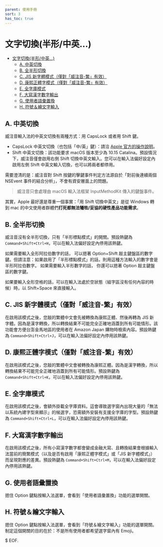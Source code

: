 ```yaml
---
parent: 使用手冊
sort: 3
has_toc: true
---
```

# 文字切換(半形/中英...)

- [文字切換(半形/中英...)](#文字切換半形中英)
	- [A. 中英切換](#a-中英切換)
	- [B. 全半形切換](#b-全半形切換)
	- [C. JIS 新字體模式（僅對「威注音-繁」有效）](#c-jis-新字體模式僅對威注音-繁有效)
	- [D. 康熙正體字模式（僅對「威注音-繁」有效）](#d-康熙正體字模式僅對威注音-繁有效)
	- [E. 全字庫模式](#e-全字庫模式)
	- [F. 大寫漢字數字輸出](#f-大寫漢字數字輸出)
	- [G. 使用者語彙置換](#g-使用者語彙置換)
	- [H. 符號＆繪文字輸入](#h-符號繪文字輸入)
## A. 中英切換

威注音輸入法的中英文切換有兩種方式：用 CapsLock 或者用 Shift 鍵。

- CapsLock 中英文切換（也包括「中/英」鍵）：請洽 [Apple 官方的操作說明](https://support.apple.com/zh-tw/guide/chinese-input-method/cim119a8d473/mac)。
- Shift 中英文切換：該功能要求 macOS 版本至少為 10.15 Catalina。預設情況下，威注音僅會啟用右側 Shift 切換中英文輸入。您可以在輸入法偏好設定內啟用左側 Shift 中英文輸入切換，也可以將兩者都停用。

需要澄清的是：威注音對 Shift 按鍵的擊鍵事件判定方法源自於「對前後連續兩個 NSEvent 事件的結合分析」，不會有資安層面上的問題。

> 威注音只會處理由 macOS 輸入法框架 InputMethodKit 傳入的鍵盤事件。

其實，Apple 最好還是尊重一個事實：「用 Shift 切換中英文」是從 Windows 轉到 mac 的中文使用者群體們**打死都無法犧牲/妥協的硬性產品功能需求**。

## B. 全半形切換

威注音沒有全半形切換，只有「半形標點模式」的開關。預設熱鍵為 `Command+Shift+Ctrl+H`，可以在輸入法偏好設定內停用該熱鍵。

如果需要輸入全形阿拉伯數字的話， 可以摁著 Option+Shift 敲主鍵盤區的數字鍵。但請注意：如果啟用了「半形標點模式」的話，則用這種方法輸入的數字會是半形阿拉伯數字。
如果需要輸入半形數字的話， 你還可以摁著 Option 敲主鍵盤區的數字鍵。

如果要輸入全形空格的話，可以在輸入法處於空狀態（組字區沒有任何內容的時候）時，以 Shift+Space 來直接輸入。

## C. JIS 新字體模式（僅對「威注音-繁」有效）

在啟用該模式之後，您敲的繁體中文會先被轉換為康熙正體、然後再轉為 JIS 新字體。因為是漢字轉換，所以轉換結果不可能完全正確地涵蓋到所有可能情形。該功能會方便台澎金馬地區的使用者在 Amazon Japan 購物時檢索內容。預設熱鍵為 `Command+Shift+Ctrl+J`，可以在輸入法偏好設定內停用該熱鍵。

## D. 康熙正體字模式（僅對「威注音-繁」有效）

在啟用該模式之後，您敲的繁體中文會被轉換為康熙正體。因為是漢字轉換，所以轉換結果不可能完全正確地涵蓋到所有可能情形。預設熱鍵為 `Command+Shift+Ctrl+K`，可以在輸入法偏好設定內停用該熱鍵。

## E. 全字庫模式

在啟用該模式之後，會額外掛載全字庫資料。這會導致選字窗內出現大量的「無法以系統內建字型來顯示」的候選字，恐需額外安裝有支援全字庫的字型。預設熱鍵為 `Command+Shift+Ctrl+L`，可以在輸入法偏好設定內停用該熱鍵。

## F. 大寫漢字數字輸出

在啟用該模式之後，所有小寫漢字數字都會變成金融大寫、且轉換結果會根據輸入法當前的簡繁模式（以及是否有啟用「康熙正體字模式」或「JIS 新字體模式」）而呈現對應的差異。預設熱鍵為 `Command+Shift+Ctrl+M`，可以在輸入法偏好設定內停用該熱鍵。

## G. 使用者語彙置換

摁住 Option 鍵點按輸入法選單，會看到「使用者語彙置換」功能的選單開關。

## H. 符號＆繪文字輸入

摁住 Option 鍵點按輸入法選單，會看到「符號＆繪文字輸入」功能的選單開關。制定這個開關的目的在於：不是所有使用者都希望選字窗內有 Emoji。

$ EOF.